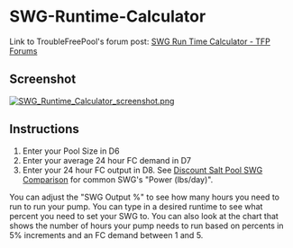 # SWG-Runtime-Calculator

Link to TroubleFreePool's forum post: [SWG Run Time Calculator - TFP Forums](https://www.troublefreepool.com/threads/122980-SWG-Run-Time-Calculator "SWG Run Time Calculator")

## Screenshot
[![SWG_Runtime_Calculator_screenshot.png](https://s26.postimg.cc/qb4d7b0x5/SWG_Runtime_Calculator_screenshot.png)](https://postimg.cc/image/51gqwgkmd/)

## Instructions
1. Enter your Pool Size in D6
2. Enter your average 24 hour FC demand in D7
3. Enter your 24 hour FC output in D8. See [Discount Salt Pool SWG Comparison](http://j.mp/SWGClProduction) for common SWG's "Power (lbs/day)".

You can adjust the "SWG Output %" to see how many hours you need to run to run your pump. You can type in a desired runtime to see what percent you need to set your SWG to. You can also look at the chart that shows the number of hours your pump needs to run based on percents in 5% increments and an FC demand between 1 and 5.
